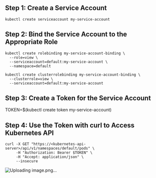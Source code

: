## Step 1: Create a Service Account
```
kubectl create serviceaccount my-service-account
```
## Step 2: Bind the Service Account to the Appropriate Role
```
kubectl create rolebinding my-service-account-binding \
  --role=view \
  --serviceaccount=default:my-service-account \
  --namespace=default
```
```
kubectl create clusterrolebinding my-service-account-binding \
  --clusterrole=view \
  --serviceaccount=default:my-service-account
```
## Step 3: Create a Token for the Service Account
TOKEN=$(kubectl create token my-service-account)

## Step 4: Use the Token with curl to Access Kubernetes API
```
curl -X GET "https://<kubernetes-api-server>/api/v1/namespaces/default/pods" \
     -H "Authorization: Bearer $TOKEN" \
     -H "Accept: application/json" \
     --insecure
```

![Uploading image.png…]()
